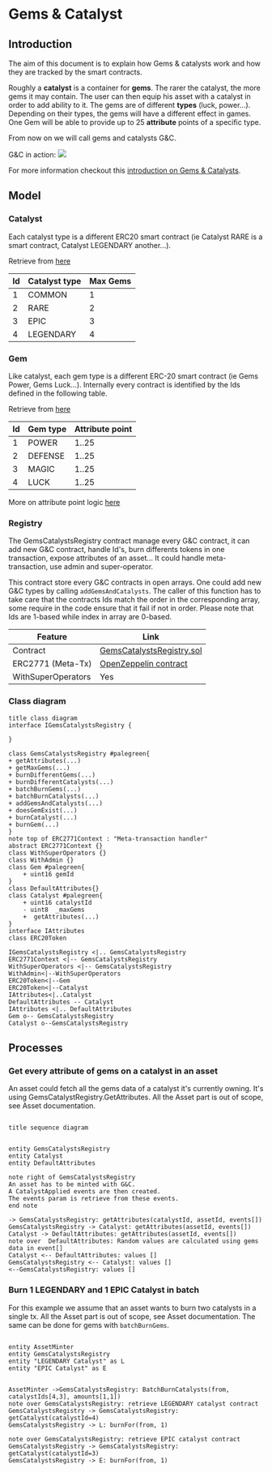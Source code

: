 # Gems & Catalyst

## Introduction

The aim of this document is to explain how Gems & catalysts work and how they are tracked by the smart contracts.

Roughly a **catalyst** is a container for **gems**. The rarer the catalyst, the more gems it may contain. The user can then equip his asset with a catalyst in order to add ability to it. The gems are of different **types** (luck, power...). Depending on their types, the gems will have a different effect in games. One Gem will be able to provide up to 25 **attribute** points of a specific type.

From now on we will call gems and catalysts G&C.

G&C in action:
![](https://miro.medium.com/max/3600/0*9tVheYzwmmALkJBa)

For more information checkout this [introduction on Gems & Catalysts](https://medium.com/sandbox-game/presenting-the-sandbox-gems-catalysts-f017a18ff5fb).

## Model

### Catalyst

Each catalyst type is a different ERC20 smart contract (ie Catalyst RARE is a smart contract, Catalyst LEGENDARY another...).

Retrieve from [here](https://github.com/thesandboxgame/sandbox-smart-contracts/blob/master/data/catalysts.ts)

| Id  | Catalyst type | Max Gems |
| --- | ------------- | -------- |
| 1   | COMMON        | 1        |
| 2   | RARE          | 2        |
| 3   | EPIC          | 3        |
| 4   | LEGENDARY     | 4        |

### Gem

Like catalyst, each gem type is a different ERC-20 smart contract (ie Gems Power, Gems Luck...). Internally every contract is identified by the Ids defined in the following table.

Retrieve from [here](https://github.com/thesandboxgame/sandbox-smart-contracts/blob/master/data/gems.ts)

| Id  | Gem type | Attribute point |
| --- | -------- | --------------- |
| 1   | POWER    | 1..25           |
| 2   | DEFENSE  | 1..25           |
| 3   | MAGIC    | 1..25           |
| 4   | LUCK     | 1..25           |

More on attribute point logic [here](https://sandboxgame.gitbook.io/the-sandbox/assets/gems-and-catalysts/attributes-and-behaviours)

### Registry

The GemsCatalystsRegistry contract manage every G&C contract, it can add new G&C contract, handle Id's, burn differents tokens in one transaction, expose attributes of an asset... It could handle meta-transaction, use admin and super-operator.

This contract store every G&C contracts in open arrays. One could add new G&C types by calling `addGemsAndCatalysts`. The caller of this function has to take care that the contracts Ids match the order in the corresponding array, some require in the code ensure that it fail if not in order. Please note that Ids are 1-based while index in array are 0-based.

| Feature            | Link                                                                                                                                               |
| ------------------ | -------------------------------------------------------------------------------------------------------------------------------------------------- |
| Contract           | [GemsCatalystsRegistry.sol](https://github.com/thesandboxgame/sandbox-smart-contracts/blob/master/src/solc_0.8/catalyst/GemsCatalystsRegistry.sol) |
| ERC2771 (Meta-Tx)  | [OpenZeppelin contract](https://docs.openzeppelin.com/contracts/4.x/api/metatx#ERC2771Context)                                                     |
| WithSuperOperators | Yes                                                                                                                                                |

### Class diagram

```plantuml
title class diagram
interface IGemsCatalystsRegistry {

}

class GemsCatalystsRegistry #palegreen{
+ getAttributes(...)
+ getMaxGems(...)
+ burnDifferentGems(...)
+ burnDifferentCatalysts(...)
+ batchBurnGems(...)
+ batchBurnCatalysts(...)
+ addGemsAndCatalysts(...)
+ doesGemExist(...)
+ burnCatalyst(...)
+ burnGem(...)
}
note top of ERC2771Context : "Meta-transaction handler"
abstract ERC2771Context {}
class WithSuperOperators {}
class WithAdmin {}
class Gem #palegreen{
    + uint16 gemId
}
class DefaultAttributes{}
class Catalyst #palegreen{
    + uint16 catalystId
    - uint8  _maxGems
    +  getAttributes(...)
}
interface IAttributes
class ERC20Token

IGemsCatalystsRegistry <|.. GemsCatalystsRegistry
ERC2771Context <|-- GemsCatalystsRegistry
WithSuperOperators <|-- GemsCatalystsRegistry
WithAdmin<|--WithSuperOperators
ERC20Token<|--Gem
ERC20Token<|--Catalyst
IAttributes<|..Catalyst
DefaultAttributes -- Catalyst
IAttributes <|.. DefaultAttributes
Gem o-- GemsCatalystsRegistry
Catalyst o--GemsCatalystsRegistry
```

## Processes

### Get every attribute of gems on a catalyst in an asset

An asset could fetch all the gems data of a catalyst it's currently owning. It's using GemsCatalystRegistry.GetAttributes. All the Asset part is out of scope, see Asset documentation.

```plantuml

title sequence diagram


entity GemsCatalystsRegistry
entity Catalyst
entity DefaultAttributes

note right of GemsCatalystsRegistry
An asset has to be minted with G&C.
A CatalystApplied events are then created.
The events param is retrieve from these events.
end note

-> GemsCatalystsRegistry: getAttributes(catalystId, assetId, events[])
GemsCatalystsRegistry -> Catalyst: getAttributes(assetId, events[])
Catalyst -> DefaultAttributes: getAttributes(assetId, events[])
note over  DefaultAttributes: Random values are calculated using gems data in event[]
Catalyst <-- DefaultAttributes: values []
GemsCatalystsRegistry <-- Catalyst: values []
<--GemsCatalystsRegistry: values []

```

### Burn 1 LEGENDARY and 1 EPIC Catalyst in batch

For this example we assume that an asset wants to burn two catalysts in a single tx. All the Asset part is out of scope, see Asset documentation.
The same can be done for gems with `batchBurnGems`.

```plantuml

entity AssetMinter
entity GemsCatalystsRegistry
entity "LEGENDARY Catalyst" as L
entity "EPIC Catalyst" as E


AssetMinter ->GemsCatalystsRegistry: BatchBurnCatalysts(from,  catalystIds[4,3], amounts[1,1])
note over GemsCatalystsRegistry: retrieve LEGENDARY catalyst contract
GemsCatalystsRegistry -> GemsCatalystsRegistry: getCatalyst(catalystId=4)
GemsCatalystsRegistry -> L: burnFor(from, 1)

note over GemsCatalystsRegistry: retrieve EPIC catalyst contract
GemsCatalystsRegistry -> GemsCatalystsRegistry: getCatalyst(catalystId=3)
GemsCatalystsRegistry -> E: burnFor(from, 1)

```
